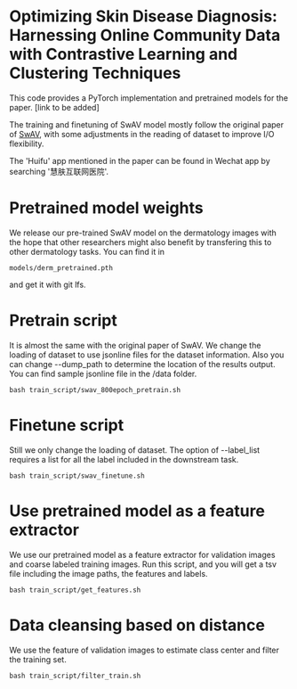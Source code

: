 # Optimizing Skin Disease Diagnosis: Harnessing Online Community Data with Contrastive Learning and Clustering Techniques

This code provides a PyTorch implementation and pretrained models for the paper. [link to be added]

The training and finetuning of SwAV model mostly follow the original paper of [SwAV](https://github.com/facebookresearch/swav), with some adjustments in the reading of dataset to improve I/O flexibility.

The 'Huifu' app mentioned in the paper can be found in Wechat app by searching '慧肤互联网医院'.

# Pretrained model weights
We release our pre-trained SwAV model on the dermatology images with the hope that other researchers might also benefit by transfering this to other dermatology tasks. You can find it in

```
models/derm_pretrained.pth
```
and get it with git lfs.

# Pretrain script
It is almost the same with the original paper of SwAV. We change the loading of dataset to use jsonline files for the dataset information. Also you can change --dump_path to determine the location of the results output. You can find sample jsonline file in the /data folder. 
```
bash train_script/swav_800epoch_pretrain.sh
```
# Finetune script
Still we only change the loading of dataset. The option of --label_list requires a list for all the label included in the downstream task.
```
bash train_script/swav_finetune.sh
```
# Use pretrained model as a feature extractor
We use our pretrained model as a feature extractor for validation images and coarse labeled training images. Run this script, and you will get a tsv file including the image paths, the features and labels.
```
bash train_script/get_features.sh
```
# Data cleansing based on distance
We use the feature of validation images to estimate class center and filter the training set.
```
bash train_script/filter_train.sh
```
